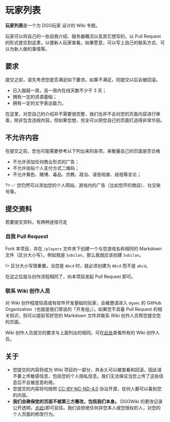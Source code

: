 <!-- player/list -->

# 玩家列表

**玩家列表**是一个为 DGO玩家 设计的 Wiki 专题。

玩家可以将自己的一些自我介绍、服务器概况以及其它想写的，以 Pull Request 的形式提交到这里，以便新人玩家查看。如果愿意，可以写上自己的联系方式、可以为新人做的事情等。

## 要求

提交之前，请先考虑您是否满足如下要求。如果不满足，则提交以后会被回滚。

- 已入服超一周，且一周内在线天数不少于 3 天；
- 拥有一定的资源基础；
- 拥有一定的文字表达能力。

在这里，对您自己的介绍并不需要很完整，我们也并不会对您的页面内容进行审查，除非包含违规内容。但如果您想，完全可以把您自己的页面打造得非常华丽。

## 不允许内容

在提交之前，您也可能需要参考以下列出来的各项，来衡量自己的页面是否合格

- 不允许添加任何商业形式的广告；
- 不允许张贴个人支付方式二维码；
- 不允许黄色、赌博、毒品、宗教、政治、诬告陷害、歧视等言论；

?> ✅ 您仍然可以添加您的个人网站、游戏内的广告（比如您开的商店）、社交账号等。

## 提交资料

若要提交资料，有两种途径可走

### 自我 Pull Request

Fork 本项目，并在 `/players` 文件夹下创建一个与您游戏名称相同的 Markdown 文件（区分大小写）。例如我是 `Subilan`，那么我就应该创建 `Subilan`。

!> 区分大小写很重要。当您是 `Abcd` 时，就必须创建为 `Abcd` 而不是 `abcd`。

在这之后就与创作流程相同了，向本项目发起 Pull Request 即可。

### 联系 Wiki 创作人员

对 Wiki 创作程度较高或有软件开发基础的玩家，会被邀请进入 `dgomc` 的 GitHub Organization（也就是我们常说的「开发组」）。如果您不具备 Pull Request 的相关知识，则可以提前写好您的 Markdown 文件并联系 Wiki 创作人员帮您提交您的页面。

Wiki 创作人员提交的要求与上面列出的相同。可在[此处]()查看所有的 Wiki 创作人员。

## 关于

- 您提交的内容将成为 Wiki 项目的一部分，并永久可以被查看和回滚，因此请不要上传敏感信息，包括您的个人隐私信息。我们无法保证当您上传了这些信息后不会被恶意利用。
- 您提交的内容将均按照 [CC-BY-NC-ND-4.0](https://creativecommons.org/licenses/by-nc-nd/4.0/) 协议开源，任何人都可以看到您的内容。
- **我们会确保您的页面不被第三方篡改，包括我们本身。** DGOWiki 的更改记录公开透明，[点此]())即可前往。我们会拒绝任何非您本人或您授权的人，对您的个人页面的修改行为。
